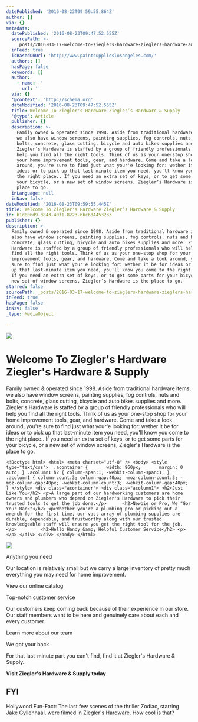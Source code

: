 ```yaml
---
datePublished: '2016-08-23T09:59:55.864Z'
author: []
via: {}
metadata:
  datePublished: '2016-08-23T09:47:52.555Z'
  sourcePath: >-
    _posts/2016-03-17-welcome-to-zieglers-hardware-zieglers-hardware-and-supply.md
  inFeed: true
  isBasedOnUrl: 'http://www.paintsupplieslosangeles.com/'
  authors: []
  hasPage: false
  keywords: []
  author:
    - name: ''
      url: ''
  via: {}
  '@context': 'http://schema.org'
  dateModified: '2016-08-23T09:47:52.555Z'
  title: Welcome To Ziegler's Hardware Ziegler’s Hardware & Supply
  '@type': Article
  publisher: {}
  description: >-
    Family owned & operated since 1998. Aside from traditional hardware items,
    we also have window screens, painting supplies, fog controls, nuts and
    bolts, concrete, glass cutting, bicycle and auto bikes supplies and more.
    Ziegler’s Hardware is staffed by a group of friendly professionals who will
    help you find all the right tools. Think of us as your one-stop shop for
    your home improvement tools, gear, and hardware. Come and take a look
    around, you're sure to find just what your'e looking for: wether it be for
    ideas or to pick up that last-minute item you need, you'll know you come to
    the right place.. If you need an extra set of keys, or to get some parts for
    your bicycle, or a new set of window screens, Ziegler’s Hardware is the
    place to go.
  inLanguage: null
  inNav: false
dateModified: '2016-08-23T09:59:55.445Z'
title: Welcome To Ziegler's Hardware Ziegler’s Hardware & Supply
id: b1d806d9-d843-40f1-8223-6bc6d4453233
publisher: {}
description: >-
  Family owned & operated since 1998. Aside from traditional hardware items, we
  also have window screens, painting supplies, fog controls, nuts and bolts,
  concrete, glass cutting, bicycle and auto bikes supplies and more. Ziegler’s
  Hardware is staffed by a group of friendly professionals who will help you
  find all the right tools. Think of us as your one-stop shop for your home
  improvement tools, gear, and hardware. Come and take a look around, you're
  sure to find just what your'e looking for: wether it be for ideas or to pick
  up that last-minute item you need, you'll know you come to the right place..
  If you need an extra set of keys, or to get some parts for your bicycle, or a
  new set of window screens, Ziegler’s Hardware is the place to go.
starred: false
sourcePath: _posts/2016-03-17-welcome-to-zieglers-hardware-zieglers-hardware-and-supply.md
inFeed: true
hasPage: false
inNav: false
_type: MediaObject

---
```

![](https://the-grid-user-content.s3-us-west-2.amazonaws.com/cebc27a1-242e-4df0-9d99-055219d13d02.png)

# Welcome To Ziegler's Hardware Ziegler's Hardware & Supply

Family owned & operated since 1998\. Aside from traditional hardware items, we also have window screens, painting supplies, fog controls, nuts and bolts, concrete, glass cutting, bicycle and auto bikes supplies and more. Ziegler's Hardware is staffed by a group of friendly professionals who will help you find all the right tools. Think of us as your one-stop shop for your home improvement tools, gear, and hardware. Come and take a look around, you're sure to find just what your'e looking for: wether it be for ideas or to pick up that last-minute item you need, you'll know you come to the right place.. If you need an extra set of keys, or to get some parts for your bicycle, or a new set of window screens, Ziegler's Hardware is the place to go.

    <!Doctype html> <html> <meta charset="utf-8" /> <body> <style type="text/css"> 	.acontainer { 		width: 960px; 		margin: 0 auto; } .acolumn1 h2 { column-span:1; -webkit-column-span:1; } .acolumn1 { column-count:3; column-gap:40px; -moz-column-count:3; -moz-column-gap:40px; -webkit-column-count:3; -webkit-column-gap:40px;	 } </style> <div class="acontainer"> <div class="acolumn1"> <h2>Just Like You</h2> <p>A large part of our hardworking customers are home owners and plumbers who depend on Ziegler's Hardware to pick their trusted tools to get the job done.</p> 		<h2>Newbie or Pro, We "Gor Your Back"</h2> <p>Whether you're a plumbing pro or picking out a wrench for the first time, our vast array of plumbing supplies are durable, dependable, and trustworthy along with our trusted knowledgeable staff will ensure you get the right tool for the job.</p> 		<h2>Hello Handy &amp; Helpful Customer Service</h2> <p></p> </div> </div> </body> </html>

![](https://the-grid-user-content.s3-us-west-2.amazonaws.com/cebc27a1-242e-4df0-9d99-055219d13d02.png)

Anything you need

Our location is relatively small but we carry a large inventory of pretty much everything you may need for home improvement.

View our online catalog

Top-notch customer service

Our customers keep coming back because of their experience in our store. Our staff members want to be here and genuinely care about each and every customer.

Learn more about our team

We got your back

For that last-minute part you can't find, find it at Ziegler's Hardware & Supply.

**Visit Ziegler's Hardware & Supply today**

## FYI

Hollywood Fun-Fact: The last few scenes of the thriller Zodiac, starring Jake Gyllenhaal, were filmed in Ziegler's Hardware. How cool is that?